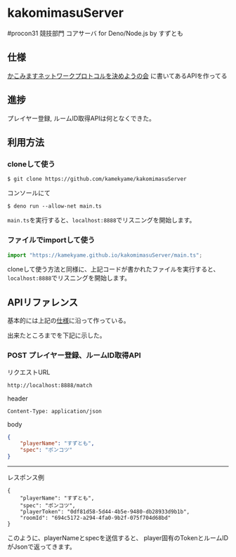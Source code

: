 # kakomimasuServer
 #procon31 競技部門 コアサーバ for Deno/Node.js by すずとも

## 仕様
[かこみますネットワークプロトコルを決めようの会](https://hackmd.io/IDgCfeQ8SqWQuK9PzkG8xQ?view)
に書いてあるAPIを作ってる

## 進捗
プレイヤー登録, ルームID取得APIは何となくできた。

## 利用方法
### cloneして使う
```
$ git clone https://github.com/kamekyame/kakomimasuServer
```

コンソールにて
```
$ deno run --allow-net main.ts
```
`main.ts`を実行すると、`localhost:8888`でリスニングを開始します。

### ファイルでimportして使う
```Typescript
import "https://kamekyame.github.io/kakomimasuServer/main.ts";
```
cloneして使う方法と同様に、上記コードが書かれたファイルを実行すると、`localhost:8888`でリスニングを開始します。

## APIリファレンス
基本的には上記の[仕様](#仕様)に沿って作っている。

出来たところまでを下記に示した。

### POST プレイヤー登録、ルームID取得API
リクエストURL
```
http://localhost:8888/match
```
header
```
Content-Type: application/json
```
body
```Json
{
    "playerName": "すずとも",
    "spec": "ポンコツ"
}
```
---
レスポンス例
```
{
    "playerName": "すずとも",
    "spec": "ポンコツ",
    "playerToken": "0df81d58-5d44-4b5e-9480-db28933d9b1b",
    "roomId": "694c5172-a294-4fa0-9b2f-075f704d68bd"
}
```

このように、playerNameとspecを送信すると、
player固有のTokenとルームIDがJsonで返ってきます。
